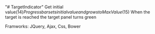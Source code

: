 "# TargetIndicator" 
Get initial value($14)
Progress bar sets initial value and grows to MaxValue($15)
When the target is reached the target panel turns green

Framworks:
JQuery, Ajax, Css, Bower
